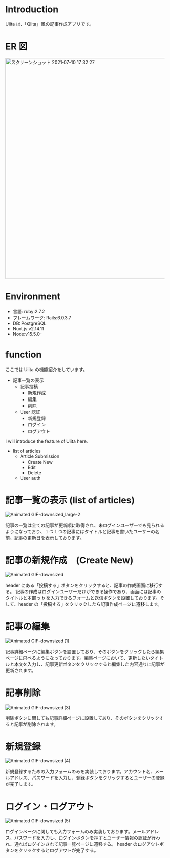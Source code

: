 # Introduction

Uiita は、「Qiita」風の記事作成アプリです。

# ER 図

<img width="694" alt="スクリーンショット 2021-07-10 17 32 27" src="https://user-images.githubusercontent.com/76199103/125157321-582b0580-e1a5-11eb-83a1-67b86b62cd73.png">

# Environment

- 言語: ruby:2.7.2
- フレームワーク: Rails:6.0.3.7
- DB: PostgreSQL
- Nuxt.js:v2.14.11
- Node:v15.5.0-

# function

ここでは Uiita の機能紹介をしています。

- 記事一覧の表示
  - 記事投稿
    - 新規作成
    - 編集
    - 削除
  - User 認証
    - 新規登録
    - ログイン
    - ログアウト

I will introduce the feature of Uiita here.

- list of articles
  - Article Submission
    - Create New
    - Edit
    - Delete
  - User auth

# 記事一覧の表示 (list of articles)

![Animated GIF-downsized_large-2](https://user-images.githubusercontent.com/76199103/125560917-d0f77d95-d192-44d1-a624-4287f42a483e.gif)

記事の一覧は全ての記事が更新順に取得され、未ログインユーザーでも見られるようになっており、１つ１つの記事にはタイトルと記事を書いたユーザーの名前、記事の更新日を表示しております。

# 記事の新規作成　(Create New)

![Animated GIF-downsized](https://user-images.githubusercontent.com/76199103/125160676-2a4fbc00-e1b9-11eb-9130-868620cc1728.gif)

header にある「投稿する」ボタンをクリックすると、記事の作成画面に移行する。
記事の作成はログインユーザーだけができる操作であり、画面には記事のタイトルと本部っ b を入力できるフォームと送信ボタンを設置しております。そして、header の「投稿する」をクリックしたら記事作成ページに遷移します。

# 記事の編集

![Animated GIF-downsized (1)](https://user-images.githubusercontent.com/76199103/125160830-1eb0c500-e1ba-11eb-9b44-8b31bf191efb.gif)

記事詳細ページに編集ボタンを設置しており、そのボタンをクリックしたら編集ページに飛べるようになっております。編集ページにおいて、更新したいタイトルと本文を入力し、記事更新ボタンをクリックすると編集した内容通りに記事が更新されます。

# 記事削除

![Animated GIF-downsized (3)](https://user-images.githubusercontent.com/76199103/125160987-ba423580-e1ba-11eb-8c00-6cebada8cba9.gif)

削除ボタンに関しても記事詳細ページに設置してあり、そのボタンをクリックすると記事が削除されます。

# 新規登録

![Animated GIF-downsized (4)](https://user-images.githubusercontent.com/76199103/125161427-51a88800-e1bd-11eb-9230-016c8b301c64.gif)

新規登録するための入力フォームのみを実装しております。アカウント名、メールアドレス、パスワードを入力し、登録ボタンをクリックするとユーザーの登録が完了します。

# ログイン・ログアウト

![Animated GIF-downsized (5)](https://user-images.githubusercontent.com/76199103/125161548-e8754480-e1bd-11eb-97fb-fd2b4a848ded.gif)

ログインページに関しても入力フォームのみ実装しております。メールアドレス、パスワードを入力し、ログインボタンを押すとユーザー情報の認証が行われ、通ればログインされて記事一覧ページに遷移する。
header のログアウトボタンをクリックするとログアウトが完了する。

